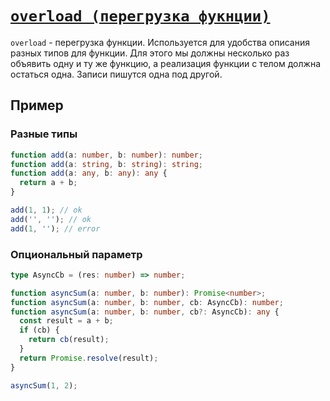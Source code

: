 # [`overload (перегрузка фукнции)`](../index.md)

`overload` - перегрузка функции. Используется для удобства описания разных типов для функции. Для этого мы должны несколько раз объявить одну и ту же функцию, а реализация функции с телом должна остаться одна. Записи пишутся одна под другой.

## Пример

### Разные типы

```ts
function add(a: number, b: number): number;
function add(a: string, b: string): string;
function add(a: any, b: any): any {
  return a + b;
}

add(1, 1); // ok
add('', ''); // ok
add(1, ''); // error
```

### Опциональный параметр

```ts
type AsyncCb = (res: number) => number;

function asyncSum(a: number, b: number): Promise<number>;
function asyncSum(a: number, b: number, cb: AsyncCb): number;
function asyncSum(a: number, b: number, cb?: AsyncCb): any {
  const result = a + b;
  if (cb) {
    return cb(result);
  }
  return Promise.resolve(result);
}

asyncSum(1, 2);
```
